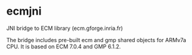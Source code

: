 ecmjni
======

JNI bridge to ECM library (ecm.gforge.inria.fr)

The bridge includes pre-built ecm and gmp shared objects for ARMv7a CPU.  It is based on ECM 7.0.4 and GMP 6.1.2.
